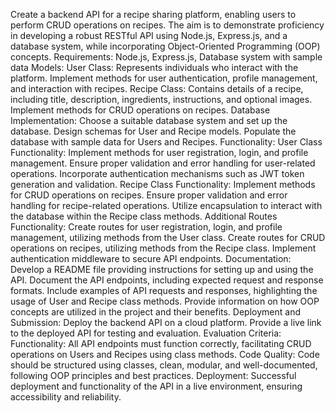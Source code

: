 Create a backend API for a recipe sharing platform, enabling users to perform CRUD operations on recipes. The aim is to demonstrate proficiency in developing a robust RESTful API using Node.js, Express.js, and a database system, while incorporating Object-Oriented Programming (OOP) concepts.
Requirements: Node.js, Express.js, Database system with sample data
Models:
User Class: Represents individuals who interact with the platform. Implement methods for user authentication, profile management, and interaction with recipes.
Recipe Class: Contains details of a recipe, including title, description, ingredients, instructions, and optional images. Implement methods for CRUD operations on recipes.
Database Implementation:
Choose a suitable database system and set up the database.
Design schemas for User and Recipe models.
Populate the database with sample data for Users and Recipes.
Functionality:
User Class Functionality:
Implement methods for user registration, login, and profile management.
Ensure proper validation and error handling for user-related operations.
Incorporate authentication mechanisms such as JWT token generation and validation.
Recipe Class Functionality:
Implement methods for CRUD operations on recipes.
Ensure proper validation and error handling for recipe-related operations.
Utilize encapsulation to interact with the database within the Recipe class methods.
Additional Routes Functionality:
Create routes for user registration, login, and profile management, utilizing methods from the User class.
Create routes for CRUD operations on recipes, utilizing methods from the Recipe class.
Implement authentication middleware to secure API endpoints.
Documentation:
Develop a README file providing instructions for setting up and using the API.
Document the API endpoints, including expected request and response formats.
Include examples of API requests and responses, highlighting the usage of User and Recipe class methods.
Provide information on how OOP concepts are utilized in the project and their benefits.
Deployment and Submission:
Deploy the backend API on a cloud platform.
Provide a live link to the deployed API for testing and evaluation.
Evaluation Criteria:
Functionality: All API endpoints must function correctly, facilitating CRUD operations on Users and Recipes using class methods.
Code Quality: Code should be structured using classes, clean, modular, and well-documented, following OOP principles and best practices.
Deployment: Successful deployment and functionality of the API in a live environment, ensuring accessibility and reliability.








